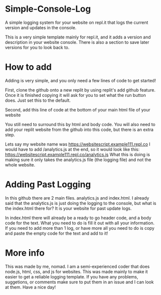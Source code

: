 # Simple-Console-Log
A simple logging system for your website on repl.it that logs the current version and updates in the console.

This is a very simple template mainly for repl.it, and it adds a version and description in your website console.
There is also a section to save later versions for you to look back to.

# How to add
Adding is very simple, and you only need a few lines of code to get started!

First, clone the github onto a new replit by using replit's add github feature.
Once it is finished copying it will ask for you to set what the run button does. Just set this to the default.

Second, add this line of code at the bottom of your main html file of your website
<script src=''></script>
You still need to surround this by html and body code.
You will also need to add your replit website from the github into this code, but there is an extra step.

Lets say my website name was https://websitescript.example111.repl.co
I would have to add /analytics.js at the end, so it would look like this: https://websitescript.example111.repl.co/analytics.js
What this is doing is making sure it only takes the analytics.js file (the logging file) and not the whole website.

# Adding Past Logging
In this github there are 2 main files. analytics.js and index.html. I already said that the analytics.js is just doing the logging to the console, but what is the index.html there for? It is your website for past update logs.

In index.html there will already be a ready to go header code, and a body code for the text. What you need to do is fill it out with all your information. If you need to add more than 1 log, or have more all you need to do is copy and paste the empty code for the text and add to it!

# More info
This was made by me, nomad.
I am a semi-experienced coder that does node.js, html, css, and js for websites. 
This was made mainly to make it easier to get a reliable logging template. If you have any problems, suggetions, or comments make sure to put them in an issue and I can look at them.
Have a nice day!
